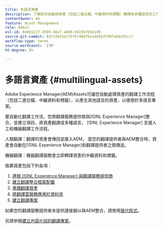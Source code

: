 ```yaml
---
title: 多語言資產
description: 了解如何自動將資產（包括二進位檔、中繼資料和標籤）轉譯為多種語言的工作流程。
contentOwner: AG
feature: Asset Management
role: Admin
exl-id: 8e065137-3599-48af-a040-6923b7b5e1d9
source-git-commit: 937c9425e276f67486fba1d4563799fe68d35cc7
workflow-type: tm+mt
source-wordcount: '170'
ht-degree: 0%

---
```


# 多語言資產 {#multilingual-assets}

Adobe Experience Manager(AEM)Assets可讓您自動處理資產的翻譯工作流程（包括二進位檔、中繼資料和標籤），以產生其他語言的資產，以便用於多語言專案。

要自動化翻譯工作流，您將翻譯服務提供商與[!DNL Experience Manager]整合，並建立項目，將資產翻譯成多種語言。 [!DNL Experience Manager] 支援人工和機器翻譯工作流程。

人類翻譯：翻譯的資產會傳回並匯入AEM。 當您的翻譯提供者與AEM整合時，資產會自動在[!DNL Experience Manager]和翻譯提供者之間傳送。

機器翻譯：機器翻譯服務會立即轉譯資產的中繼資料和標籤。

換算資產包括下列各項：

1. [連接 [!DNL Experience Manager] 與翻譯服務提供商](/help/sites-administering/tc-tic.md#connecting-to-a-translation-service-provider)
1. [建立翻譯整合框架配置](/help/sites-administering/tc-tic.md)
1. [準備翻譯資產](preparing-assets-for-translation.md)
1. [將翻譯雲服務應用於資料夾](transition-cloud-services.md)
1. [建立翻譯專案](translation-projects.md)

如果您的翻譯服務提供者未提供連接器以與AEM整合，請使用[替代程式](/help/sites-administering/tc-manage.md#exporting-a-translation-job)。

另請參閱[建立內容片段的翻譯專案](creating-translation-projects-for-content-fragments.md)。
